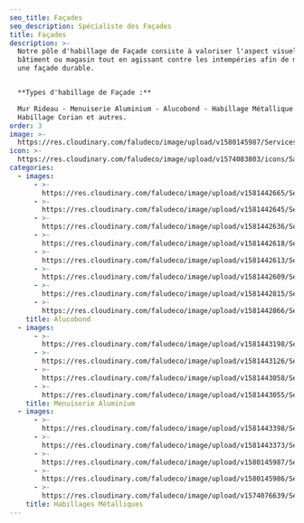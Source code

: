 ```yaml
---
seo_title: Façades
seo_description: Spécialiste des Façades
title: Façades
description: >-
  Notre pôle d'habillage de Façade consiste à valoriser l'aspect visuel du
  bâtiment ou magasin tout en agissant contre les intempéries afin de maintenir
  une façade durable. 


  **Types d'habillage de Façade :**

  Mur Rideau - Menuiserie Aluminium - Alucobond - Habillage Métallique -
  Habillage Corian et autres.
order: 3
image: >-
  https://res.cloudinary.com/faludeco/image/upload/v1580145987/Services/Facades/Habillage%20M%C3%A9tallique/Segafredo_03_x3h0ze.jpg
icon: >-
  https://res.cloudinary.com/faludeco/image/upload/v1574083803/icons/Sans_titre-2_copie_o095ex.jpg
categories:
  - images:
      - >-
        https://res.cloudinary.com/faludeco/image/upload/v1581442665/Services/Facades/Alucobond/image02_gyocas.jpg
      - >-
        https://res.cloudinary.com/faludeco/image/upload/v1581442645/Services/Facades/Alucobond/Hotel_Facade_mxq1ej.jpg
      - >-
        https://res.cloudinary.com/faludeco/image/upload/v1581442636/Services/Facades/Alucobond/img188_eobrs3_hmwfpp.jpg
      - >-
        https://res.cloudinary.com/faludeco/image/upload/v1581442618/Services/Facades/Alucobond/img285_a0dspu_kp8inr.jpg
      - >-
        https://res.cloudinary.com/faludeco/image/upload/v1581442613/Services/Facades/Alucobond/img202_jhomf3_pg03b1.jpg
      - >-
        https://res.cloudinary.com/faludeco/image/upload/v1581442609/Services/Facades/Alucobond/FAcade-Orbis--750x474_b2teey.jpg
      - >-
        https://res.cloudinary.com/faludeco/image/upload/v1581442815/Services/Facades/Alucobond/20200111_175026_kf9abw.jpg
      - >-
        https://res.cloudinary.com/faludeco/image/upload/v1581442866/Services/Facades/Alucobond/20200111_175049_imfqnw.jpg
    title: Alucobond
  - images:
      - >-
        https://res.cloudinary.com/faludeco/image/upload/v1581443198/Services/Facades/Menuiserie%20Aluminium/14_feqiwr_bbljos.jpg
      - >-
        https://res.cloudinary.com/faludeco/image/upload/v1581443126/Services/Facades/Menuiserie%20Aluminium/P2110815_ifhjk4.jpg
      - >-
        https://res.cloudinary.com/faludeco/image/upload/v1581443058/Services/Facades/Menuiserie%20Aluminium/img299_vf6ey2_tkl05j.jpg
      - >-
        https://res.cloudinary.com/faludeco/image/upload/v1581443055/Services/Facades/Menuiserie%20Aluminium/Fenetres-Baies-coulissantes56b8b2722b999_qr3vcs.jpg
    title: Menuiserie Aluminium
  - images:
      - >-
        https://res.cloudinary.com/faludeco/image/upload/v1581443398/Services/Facades/Habillage%20M%C3%A9tallique/FAUCHONCASABLANCA_005-693x1024_1_tovohx_k2aec2.jpg
      - >-
        https://res.cloudinary.com/faludeco/image/upload/v1581443373/Services/Facades/Habillage%20M%C3%A9tallique/FAUCHONCASABLANCA_014_g9hnwc_ugvhvg.jpg
      - >-
        https://res.cloudinary.com/faludeco/image/upload/v1580145987/Services/Facades/Habillage%20M%C3%A9tallique/Segafredo_03_x3h0ze.jpg
      - >-
        https://res.cloudinary.com/faludeco/image/upload/v1580145986/Services/Facades/Habillage%20M%C3%A9tallique/SEGAFREDO_010_ikb0yh.jpg
      - >-
        https://res.cloudinary.com/faludeco/image/upload/v1574076639/Services/Facades/Habillage%20M%C3%A9tallique/Umnia-Bank-78_h4sklj.jpg
    title: Habillages Métalliques
---
```


